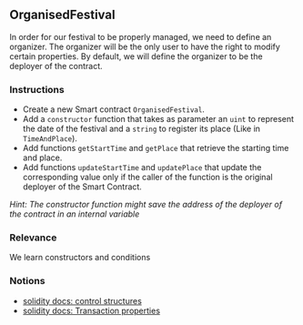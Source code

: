 ## OrganisedFestival

In order for our festival to be properly managed, we need to define an organizer. The organizer will be the only user to have the right to modify certain properties. By default, we will define the organizer to be the deployer of the contract.

### Instructions

- Create a new Smart contract `OrganisedFestival`.
- Add a `constructor` function that takes as parameter an `uint` to represent the date of the festival and a `string` to register its place (Like in `TimeAndPlace`).
- Add functions `getStartTime` and `getPlace` that retrieve the starting time and place.
- Add functions `updateStartTime` and `updatePlace` that update the corresponding value only if the caller of the function is the original deployer of the Smart Contract.

*Hint: The constructor function might save the address of the deployer of the contract in an internal variable*

### Relevance

We learn constructors and conditions

### Notions

- [solidity docs: control structures](https://docs.soliditylang.org/en/v0.8.4/control-structures.html)
- [solidity docs: Transaction properties](https://docs.soliditylang.org/en/v0.8.4/units-and-global-variables.html)

